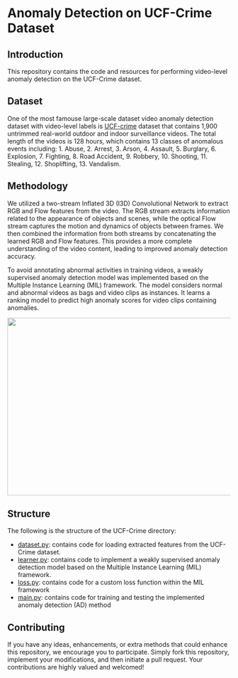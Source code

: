 # Anomaly Detection on UCF-Crime Dataset

## Introduction
This repository contains the code and resources for performing video-level anomaly detection on the UCF-Crime dataset. 

## Dataset
One of the most famouse large-scale dataset video anomaly detection dataset with video-level labels is [UCF-crime](https://www.crcv.ucf.edu/projects/real-world/) dataset that contains 1,900 untrimmed real-world outdoor and indoor surveillance videos. The total length of the videos is 128 hours, which contains 13 classes of anomalous events including: 1. Abuse, 2. Arrest, 3. Arson, 4. Assault, 5. Burglary, 6. Explosion, 7. Fighting, 8. Road Accident, 9. Robbery, 10. Shooting, 11. Stealing, 12. Shoplifting, 13. Vandalism.

## Methodology
We utilized a two-stream Inflated 3D (I3D) Convolutional Network to extract RGB and Flow features from the video. The RGB stream extracts information related to the appearance of objects and scenes, while the optical Flow stream captures the motion and dynamics of objects between frames. We then combined
the information from both streams by concatenating the learned RGB and Flow features. This provides a more complete understanding of the video content, leading to improved anomaly detection accuracy.

To avoid annotating abnormal activities in training videos, a weakly supervised anomaly detection
model was implemented based on the Multiple Instance Learning (MIL) framework. The
model considers normal and abnormal videos as bags and video clips as instances. It learns a
ranking model to predict high anomaly scores for video clips containing anomalies.

<!-- <img src="https://github.com/VectorInstitute/anomaly-detection-project/assets/23232055/ff15b1e8-00e5-403a-bff9-3426d8acb7a4" width="480"> -->

<p align="center">
  <img width="700" height="400" src="https://github.com/VectorInstitute/anomaly-detection-project/assets/23232055/ff15b1e8-00e5-403a-bff9-3426d8acb7a4">
</p>

## Structure
The following is the structure of the UCF-Crime directory:

* [dataset.py](./UCF-Crime/dataset.py): contains code for loading extracted features from the UCF-Crime dataset.
* [learner.py](./UCF-Crime/learner.py): contains code to implement a weakly supervised anomaly detection model based on the Multiple Instance Learning (MIL) framework.
* [loss.py](./UCF-Crime/loss.py): contains code for a custom loss function within the MIL framework
* [main.py](./UCF-Crime/main.py): contains code for training and testing the implemented anomaly detection (AD) method
<!-- * [UCF-Crime_demo.ipynb](./UCSDPedestraian/UCSDPedestrain_demo.ipynb): a notebook to experiment with MIL algorithm -->



## Contributing
If you have any ideas, enhancements, or extra methods that could enhance this repository, we encourage you to participate. Simply fork this repository, implement your modifications, and then initiate a pull request. Your contributions are highly valued and welcomed!